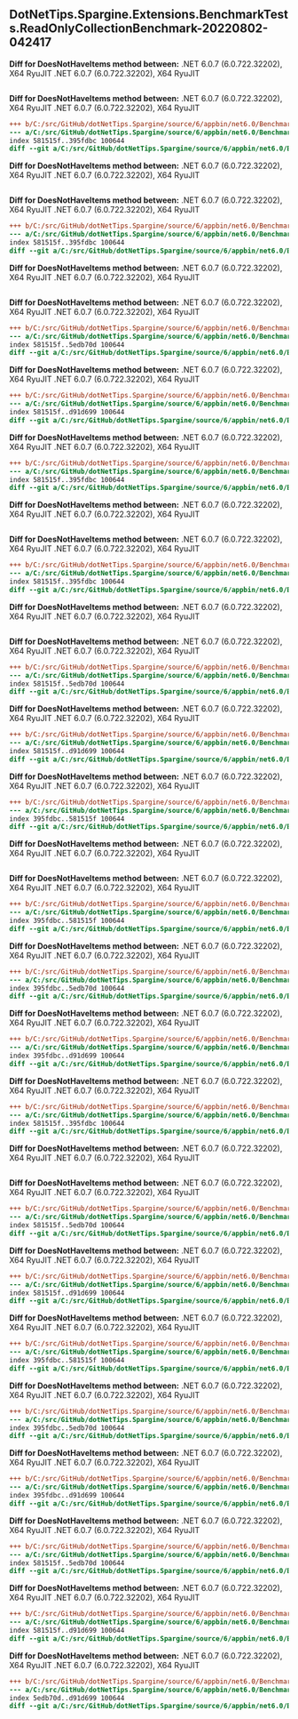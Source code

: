 ## DotNetTips.Spargine.Extensions.BenchmarkTests.ReadOnlyCollectionBenchmark-20220802-042417
**Diff for DoesNotHaveItems method between:**
.NET 6.0.7 (6.0.722.32202), X64 RyuJIT
.NET 6.0.7 (6.0.722.32202), X64 RyuJIT
```diff

```
**Diff for DoesNotHaveItems method between:**
.NET 6.0.7 (6.0.722.32202), X64 RyuJIT
.NET 6.0.7 (6.0.722.32202), X64 RyuJIT
```diff
+++ b/C:/src/GitHub/dotNetTips.Spargine/source/6/appbin/net6.0/BenchmarkDotNet.Artifacts/results/72742465-91c4-49e2-a449-cf26b851cca5-diff.temp
--- a/C:/src/GitHub/dotNetTips.Spargine/source/6/appbin/net6.0/BenchmarkDotNet.Artifacts/results/017757b3-4834-4253-9aed-7300621b029d-diff.temp
index 581515f..395fdbc 100644
diff --git a/C:/src/GitHub/dotNetTips.Spargine/source/6/appbin/net6.0/BenchmarkDotNet.Artifacts/results/017757b3-4834-4253-9aed-7300621b029d-diff.temp b/C:/src/GitHub/dotNetTips.Spargine/source/6/appbin/net6.0/BenchmarkDotNet.Artifacts/results/72742465-91c4-49e2-a449-cf26b851cca5-diff.temp
```
**Diff for DoesNotHaveItems method between:**
.NET 6.0.7 (6.0.722.32202), X64 RyuJIT
.NET 6.0.7 (6.0.722.32202), X64 RyuJIT
```diff

```
**Diff for DoesNotHaveItems method between:**
.NET 6.0.7 (6.0.722.32202), X64 RyuJIT
.NET 6.0.7 (6.0.722.32202), X64 RyuJIT
```diff
+++ b/C:/src/GitHub/dotNetTips.Spargine/source/6/appbin/net6.0/BenchmarkDotNet.Artifacts/results/9fef85d4-e8d5-42ba-a2aa-c1f316926a41-diff.temp
--- a/C:/src/GitHub/dotNetTips.Spargine/source/6/appbin/net6.0/BenchmarkDotNet.Artifacts/results/8e3ca41b-8363-4988-9cb9-92e142b17b41-diff.temp
index 581515f..395fdbc 100644
diff --git a/C:/src/GitHub/dotNetTips.Spargine/source/6/appbin/net6.0/BenchmarkDotNet.Artifacts/results/8e3ca41b-8363-4988-9cb9-92e142b17b41-diff.temp b/C:/src/GitHub/dotNetTips.Spargine/source/6/appbin/net6.0/BenchmarkDotNet.Artifacts/results/9fef85d4-e8d5-42ba-a2aa-c1f316926a41-diff.temp
```
**Diff for DoesNotHaveItems method between:**
.NET 6.0.7 (6.0.722.32202), X64 RyuJIT
.NET 6.0.7 (6.0.722.32202), X64 RyuJIT
```diff

```
**Diff for DoesNotHaveItems method between:**
.NET 6.0.7 (6.0.722.32202), X64 RyuJIT
.NET 6.0.7 (6.0.722.32202), X64 RyuJIT
```diff
+++ b/C:/src/GitHub/dotNetTips.Spargine/source/6/appbin/net6.0/BenchmarkDotNet.Artifacts/results/bf43ce53-ad4a-4e9f-8616-f6580f9eaa63-diff.temp
--- a/C:/src/GitHub/dotNetTips.Spargine/source/6/appbin/net6.0/BenchmarkDotNet.Artifacts/results/141276a7-4092-4ff2-ace7-6c144d15a047-diff.temp
index 581515f..5edb70d 100644
diff --git a/C:/src/GitHub/dotNetTips.Spargine/source/6/appbin/net6.0/BenchmarkDotNet.Artifacts/results/141276a7-4092-4ff2-ace7-6c144d15a047-diff.temp b/C:/src/GitHub/dotNetTips.Spargine/source/6/appbin/net6.0/BenchmarkDotNet.Artifacts/results/bf43ce53-ad4a-4e9f-8616-f6580f9eaa63-diff.temp
```
**Diff for DoesNotHaveItems method between:**
.NET 6.0.7 (6.0.722.32202), X64 RyuJIT
.NET 6.0.7 (6.0.722.32202), X64 RyuJIT
```diff
+++ b/C:/src/GitHub/dotNetTips.Spargine/source/6/appbin/net6.0/BenchmarkDotNet.Artifacts/results/343a5474-0403-4e25-980a-58781f50e6c4-diff.temp
--- a/C:/src/GitHub/dotNetTips.Spargine/source/6/appbin/net6.0/BenchmarkDotNet.Artifacts/results/76a2ff27-47b5-4f9a-ad20-a65ed57ceefa-diff.temp
index 581515f..d91d699 100644
diff --git a/C:/src/GitHub/dotNetTips.Spargine/source/6/appbin/net6.0/BenchmarkDotNet.Artifacts/results/76a2ff27-47b5-4f9a-ad20-a65ed57ceefa-diff.temp b/C:/src/GitHub/dotNetTips.Spargine/source/6/appbin/net6.0/BenchmarkDotNet.Artifacts/results/343a5474-0403-4e25-980a-58781f50e6c4-diff.temp
```
**Diff for DoesNotHaveItems method between:**
.NET 6.0.7 (6.0.722.32202), X64 RyuJIT
.NET 6.0.7 (6.0.722.32202), X64 RyuJIT
```diff
+++ b/C:/src/GitHub/dotNetTips.Spargine/source/6/appbin/net6.0/BenchmarkDotNet.Artifacts/results/3f491245-2e7e-4c91-996f-62d7f4169c38-diff.temp
--- a/C:/src/GitHub/dotNetTips.Spargine/source/6/appbin/net6.0/BenchmarkDotNet.Artifacts/results/f4741756-226b-4823-9b73-5dc67aacfd55-diff.temp
index 581515f..395fdbc 100644
diff --git a/C:/src/GitHub/dotNetTips.Spargine/source/6/appbin/net6.0/BenchmarkDotNet.Artifacts/results/f4741756-226b-4823-9b73-5dc67aacfd55-diff.temp b/C:/src/GitHub/dotNetTips.Spargine/source/6/appbin/net6.0/BenchmarkDotNet.Artifacts/results/3f491245-2e7e-4c91-996f-62d7f4169c38-diff.temp
```
**Diff for DoesNotHaveItems method between:**
.NET 6.0.7 (6.0.722.32202), X64 RyuJIT
.NET 6.0.7 (6.0.722.32202), X64 RyuJIT
```diff

```
**Diff for DoesNotHaveItems method between:**
.NET 6.0.7 (6.0.722.32202), X64 RyuJIT
.NET 6.0.7 (6.0.722.32202), X64 RyuJIT
```diff
+++ b/C:/src/GitHub/dotNetTips.Spargine/source/6/appbin/net6.0/BenchmarkDotNet.Artifacts/results/6d9c42e3-04a5-49a7-890c-2fb9d0ac7158-diff.temp
--- a/C:/src/GitHub/dotNetTips.Spargine/source/6/appbin/net6.0/BenchmarkDotNet.Artifacts/results/8c721f98-800a-47c1-b19e-77349efccaf5-diff.temp
index 581515f..395fdbc 100644
diff --git a/C:/src/GitHub/dotNetTips.Spargine/source/6/appbin/net6.0/BenchmarkDotNet.Artifacts/results/8c721f98-800a-47c1-b19e-77349efccaf5-diff.temp b/C:/src/GitHub/dotNetTips.Spargine/source/6/appbin/net6.0/BenchmarkDotNet.Artifacts/results/6d9c42e3-04a5-49a7-890c-2fb9d0ac7158-diff.temp
```
**Diff for DoesNotHaveItems method between:**
.NET 6.0.7 (6.0.722.32202), X64 RyuJIT
.NET 6.0.7 (6.0.722.32202), X64 RyuJIT
```diff

```
**Diff for DoesNotHaveItems method between:**
.NET 6.0.7 (6.0.722.32202), X64 RyuJIT
.NET 6.0.7 (6.0.722.32202), X64 RyuJIT
```diff
+++ b/C:/src/GitHub/dotNetTips.Spargine/source/6/appbin/net6.0/BenchmarkDotNet.Artifacts/results/e8cc6695-ce07-4ca0-8580-1b0c37e4f77d-diff.temp
--- a/C:/src/GitHub/dotNetTips.Spargine/source/6/appbin/net6.0/BenchmarkDotNet.Artifacts/results/5270afc7-ead4-448a-bdda-be9af7bf1cda-diff.temp
index 581515f..5edb70d 100644
diff --git a/C:/src/GitHub/dotNetTips.Spargine/source/6/appbin/net6.0/BenchmarkDotNet.Artifacts/results/5270afc7-ead4-448a-bdda-be9af7bf1cda-diff.temp b/C:/src/GitHub/dotNetTips.Spargine/source/6/appbin/net6.0/BenchmarkDotNet.Artifacts/results/e8cc6695-ce07-4ca0-8580-1b0c37e4f77d-diff.temp
```
**Diff for DoesNotHaveItems method between:**
.NET 6.0.7 (6.0.722.32202), X64 RyuJIT
.NET 6.0.7 (6.0.722.32202), X64 RyuJIT
```diff
+++ b/C:/src/GitHub/dotNetTips.Spargine/source/6/appbin/net6.0/BenchmarkDotNet.Artifacts/results/142efbe4-85de-4fc5-bc3e-2a52a95d39c7-diff.temp
--- a/C:/src/GitHub/dotNetTips.Spargine/source/6/appbin/net6.0/BenchmarkDotNet.Artifacts/results/60887e55-45a5-40f9-9829-f878b8f38c21-diff.temp
index 581515f..d91d699 100644
diff --git a/C:/src/GitHub/dotNetTips.Spargine/source/6/appbin/net6.0/BenchmarkDotNet.Artifacts/results/60887e55-45a5-40f9-9829-f878b8f38c21-diff.temp b/C:/src/GitHub/dotNetTips.Spargine/source/6/appbin/net6.0/BenchmarkDotNet.Artifacts/results/142efbe4-85de-4fc5-bc3e-2a52a95d39c7-diff.temp
```
**Diff for DoesNotHaveItems method between:**
.NET 6.0.7 (6.0.722.32202), X64 RyuJIT
.NET 6.0.7 (6.0.722.32202), X64 RyuJIT
```diff
+++ b/C:/src/GitHub/dotNetTips.Spargine/source/6/appbin/net6.0/BenchmarkDotNet.Artifacts/results/98b2a9d6-e3f9-4520-b0c2-79db441f34e7-diff.temp
--- a/C:/src/GitHub/dotNetTips.Spargine/source/6/appbin/net6.0/BenchmarkDotNet.Artifacts/results/7c1d5283-5bd8-4829-a830-6f28f8b82912-diff.temp
index 395fdbc..581515f 100644
diff --git a/C:/src/GitHub/dotNetTips.Spargine/source/6/appbin/net6.0/BenchmarkDotNet.Artifacts/results/7c1d5283-5bd8-4829-a830-6f28f8b82912-diff.temp b/C:/src/GitHub/dotNetTips.Spargine/source/6/appbin/net6.0/BenchmarkDotNet.Artifacts/results/98b2a9d6-e3f9-4520-b0c2-79db441f34e7-diff.temp
```
**Diff for DoesNotHaveItems method between:**
.NET 6.0.7 (6.0.722.32202), X64 RyuJIT
.NET 6.0.7 (6.0.722.32202), X64 RyuJIT
```diff

```
**Diff for DoesNotHaveItems method between:**
.NET 6.0.7 (6.0.722.32202), X64 RyuJIT
.NET 6.0.7 (6.0.722.32202), X64 RyuJIT
```diff
+++ b/C:/src/GitHub/dotNetTips.Spargine/source/6/appbin/net6.0/BenchmarkDotNet.Artifacts/results/907a9c97-4181-4ef1-9a79-c3b36ebc75bf-diff.temp
--- a/C:/src/GitHub/dotNetTips.Spargine/source/6/appbin/net6.0/BenchmarkDotNet.Artifacts/results/614ecbfe-2c5b-4d7b-a511-3c5ba4c5cb9d-diff.temp
index 395fdbc..581515f 100644
diff --git a/C:/src/GitHub/dotNetTips.Spargine/source/6/appbin/net6.0/BenchmarkDotNet.Artifacts/results/614ecbfe-2c5b-4d7b-a511-3c5ba4c5cb9d-diff.temp b/C:/src/GitHub/dotNetTips.Spargine/source/6/appbin/net6.0/BenchmarkDotNet.Artifacts/results/907a9c97-4181-4ef1-9a79-c3b36ebc75bf-diff.temp
```
**Diff for DoesNotHaveItems method between:**
.NET 6.0.7 (6.0.722.32202), X64 RyuJIT
.NET 6.0.7 (6.0.722.32202), X64 RyuJIT
```diff
+++ b/C:/src/GitHub/dotNetTips.Spargine/source/6/appbin/net6.0/BenchmarkDotNet.Artifacts/results/e7accce2-1ca0-4df6-99e1-ff6517c61e16-diff.temp
--- a/C:/src/GitHub/dotNetTips.Spargine/source/6/appbin/net6.0/BenchmarkDotNet.Artifacts/results/d42868fd-2e16-406c-b5b9-a50d68c05774-diff.temp
index 395fdbc..5edb70d 100644
diff --git a/C:/src/GitHub/dotNetTips.Spargine/source/6/appbin/net6.0/BenchmarkDotNet.Artifacts/results/d42868fd-2e16-406c-b5b9-a50d68c05774-diff.temp b/C:/src/GitHub/dotNetTips.Spargine/source/6/appbin/net6.0/BenchmarkDotNet.Artifacts/results/e7accce2-1ca0-4df6-99e1-ff6517c61e16-diff.temp
```
**Diff for DoesNotHaveItems method between:**
.NET 6.0.7 (6.0.722.32202), X64 RyuJIT
.NET 6.0.7 (6.0.722.32202), X64 RyuJIT
```diff
+++ b/C:/src/GitHub/dotNetTips.Spargine/source/6/appbin/net6.0/BenchmarkDotNet.Artifacts/results/8f0836af-277b-44e6-9226-134f2477537c-diff.temp
--- a/C:/src/GitHub/dotNetTips.Spargine/source/6/appbin/net6.0/BenchmarkDotNet.Artifacts/results/f7f2531c-ad1e-4ce6-a5a4-238df49fffe0-diff.temp
index 395fdbc..d91d699 100644
diff --git a/C:/src/GitHub/dotNetTips.Spargine/source/6/appbin/net6.0/BenchmarkDotNet.Artifacts/results/f7f2531c-ad1e-4ce6-a5a4-238df49fffe0-diff.temp b/C:/src/GitHub/dotNetTips.Spargine/source/6/appbin/net6.0/BenchmarkDotNet.Artifacts/results/8f0836af-277b-44e6-9226-134f2477537c-diff.temp
```
**Diff for DoesNotHaveItems method between:**
.NET 6.0.7 (6.0.722.32202), X64 RyuJIT
.NET 6.0.7 (6.0.722.32202), X64 RyuJIT
```diff
+++ b/C:/src/GitHub/dotNetTips.Spargine/source/6/appbin/net6.0/BenchmarkDotNet.Artifacts/results/bf812dd4-05c6-4bde-b683-b9edbb7c47a6-diff.temp
--- a/C:/src/GitHub/dotNetTips.Spargine/source/6/appbin/net6.0/BenchmarkDotNet.Artifacts/results/a67c2043-b2f9-4d75-8087-9afd0564e910-diff.temp
index 581515f..395fdbc 100644
diff --git a/C:/src/GitHub/dotNetTips.Spargine/source/6/appbin/net6.0/BenchmarkDotNet.Artifacts/results/a67c2043-b2f9-4d75-8087-9afd0564e910-diff.temp b/C:/src/GitHub/dotNetTips.Spargine/source/6/appbin/net6.0/BenchmarkDotNet.Artifacts/results/bf812dd4-05c6-4bde-b683-b9edbb7c47a6-diff.temp
```
**Diff for DoesNotHaveItems method between:**
.NET 6.0.7 (6.0.722.32202), X64 RyuJIT
.NET 6.0.7 (6.0.722.32202), X64 RyuJIT
```diff

```
**Diff for DoesNotHaveItems method between:**
.NET 6.0.7 (6.0.722.32202), X64 RyuJIT
.NET 6.0.7 (6.0.722.32202), X64 RyuJIT
```diff
+++ b/C:/src/GitHub/dotNetTips.Spargine/source/6/appbin/net6.0/BenchmarkDotNet.Artifacts/results/c5c87356-e186-42cf-844f-b78681a5b3df-diff.temp
--- a/C:/src/GitHub/dotNetTips.Spargine/source/6/appbin/net6.0/BenchmarkDotNet.Artifacts/results/7efe4413-deb0-403e-888d-5c2cbe614893-diff.temp
index 581515f..5edb70d 100644
diff --git a/C:/src/GitHub/dotNetTips.Spargine/source/6/appbin/net6.0/BenchmarkDotNet.Artifacts/results/7efe4413-deb0-403e-888d-5c2cbe614893-diff.temp b/C:/src/GitHub/dotNetTips.Spargine/source/6/appbin/net6.0/BenchmarkDotNet.Artifacts/results/c5c87356-e186-42cf-844f-b78681a5b3df-diff.temp
```
**Diff for DoesNotHaveItems method between:**
.NET 6.0.7 (6.0.722.32202), X64 RyuJIT
.NET 6.0.7 (6.0.722.32202), X64 RyuJIT
```diff
+++ b/C:/src/GitHub/dotNetTips.Spargine/source/6/appbin/net6.0/BenchmarkDotNet.Artifacts/results/14a45cae-de36-4e54-a20e-fa3f8c3fa566-diff.temp
--- a/C:/src/GitHub/dotNetTips.Spargine/source/6/appbin/net6.0/BenchmarkDotNet.Artifacts/results/f5f0f81e-effe-4027-bd30-b716ec8c69a9-diff.temp
index 581515f..d91d699 100644
diff --git a/C:/src/GitHub/dotNetTips.Spargine/source/6/appbin/net6.0/BenchmarkDotNet.Artifacts/results/f5f0f81e-effe-4027-bd30-b716ec8c69a9-diff.temp b/C:/src/GitHub/dotNetTips.Spargine/source/6/appbin/net6.0/BenchmarkDotNet.Artifacts/results/14a45cae-de36-4e54-a20e-fa3f8c3fa566-diff.temp
```
**Diff for DoesNotHaveItems method between:**
.NET 6.0.7 (6.0.722.32202), X64 RyuJIT
.NET 6.0.7 (6.0.722.32202), X64 RyuJIT
```diff
+++ b/C:/src/GitHub/dotNetTips.Spargine/source/6/appbin/net6.0/BenchmarkDotNet.Artifacts/results/7b58929e-f7dc-4e52-b5d3-424f509b8614-diff.temp
--- a/C:/src/GitHub/dotNetTips.Spargine/source/6/appbin/net6.0/BenchmarkDotNet.Artifacts/results/e2463e9d-53f1-4e8d-b924-c2ea7379469d-diff.temp
index 395fdbc..581515f 100644
diff --git a/C:/src/GitHub/dotNetTips.Spargine/source/6/appbin/net6.0/BenchmarkDotNet.Artifacts/results/e2463e9d-53f1-4e8d-b924-c2ea7379469d-diff.temp b/C:/src/GitHub/dotNetTips.Spargine/source/6/appbin/net6.0/BenchmarkDotNet.Artifacts/results/7b58929e-f7dc-4e52-b5d3-424f509b8614-diff.temp
```
**Diff for DoesNotHaveItems method between:**
.NET 6.0.7 (6.0.722.32202), X64 RyuJIT
.NET 6.0.7 (6.0.722.32202), X64 RyuJIT
```diff
+++ b/C:/src/GitHub/dotNetTips.Spargine/source/6/appbin/net6.0/BenchmarkDotNet.Artifacts/results/64e1a06d-6e87-4196-94bb-126af0bdf005-diff.temp
--- a/C:/src/GitHub/dotNetTips.Spargine/source/6/appbin/net6.0/BenchmarkDotNet.Artifacts/results/ee15016c-c151-4c30-80f0-3c30da34c2b9-diff.temp
index 395fdbc..5edb70d 100644
diff --git a/C:/src/GitHub/dotNetTips.Spargine/source/6/appbin/net6.0/BenchmarkDotNet.Artifacts/results/ee15016c-c151-4c30-80f0-3c30da34c2b9-diff.temp b/C:/src/GitHub/dotNetTips.Spargine/source/6/appbin/net6.0/BenchmarkDotNet.Artifacts/results/64e1a06d-6e87-4196-94bb-126af0bdf005-diff.temp
```
**Diff for DoesNotHaveItems method between:**
.NET 6.0.7 (6.0.722.32202), X64 RyuJIT
.NET 6.0.7 (6.0.722.32202), X64 RyuJIT
```diff
+++ b/C:/src/GitHub/dotNetTips.Spargine/source/6/appbin/net6.0/BenchmarkDotNet.Artifacts/results/39f11845-e636-4d35-955a-1f1fc5a984c5-diff.temp
--- a/C:/src/GitHub/dotNetTips.Spargine/source/6/appbin/net6.0/BenchmarkDotNet.Artifacts/results/cae5b299-7358-4cfe-9371-84c0b1e496ae-diff.temp
index 395fdbc..d91d699 100644
diff --git a/C:/src/GitHub/dotNetTips.Spargine/source/6/appbin/net6.0/BenchmarkDotNet.Artifacts/results/cae5b299-7358-4cfe-9371-84c0b1e496ae-diff.temp b/C:/src/GitHub/dotNetTips.Spargine/source/6/appbin/net6.0/BenchmarkDotNet.Artifacts/results/39f11845-e636-4d35-955a-1f1fc5a984c5-diff.temp
```
**Diff for DoesNotHaveItems method between:**
.NET 6.0.7 (6.0.722.32202), X64 RyuJIT
.NET 6.0.7 (6.0.722.32202), X64 RyuJIT
```diff
+++ b/C:/src/GitHub/dotNetTips.Spargine/source/6/appbin/net6.0/BenchmarkDotNet.Artifacts/results/b8e74cf7-96ba-4eed-9ed8-ed7f531ac3bd-diff.temp
--- a/C:/src/GitHub/dotNetTips.Spargine/source/6/appbin/net6.0/BenchmarkDotNet.Artifacts/results/fe2ee5d1-ccae-45bb-a531-11a07a740067-diff.temp
index 581515f..5edb70d 100644
diff --git a/C:/src/GitHub/dotNetTips.Spargine/source/6/appbin/net6.0/BenchmarkDotNet.Artifacts/results/fe2ee5d1-ccae-45bb-a531-11a07a740067-diff.temp b/C:/src/GitHub/dotNetTips.Spargine/source/6/appbin/net6.0/BenchmarkDotNet.Artifacts/results/b8e74cf7-96ba-4eed-9ed8-ed7f531ac3bd-diff.temp
```
**Diff for DoesNotHaveItems method between:**
.NET 6.0.7 (6.0.722.32202), X64 RyuJIT
.NET 6.0.7 (6.0.722.32202), X64 RyuJIT
```diff
+++ b/C:/src/GitHub/dotNetTips.Spargine/source/6/appbin/net6.0/BenchmarkDotNet.Artifacts/results/7d09fe8f-cbbe-46c7-b464-d07d799303d9-diff.temp
--- a/C:/src/GitHub/dotNetTips.Spargine/source/6/appbin/net6.0/BenchmarkDotNet.Artifacts/results/b36b3b31-09d0-48f6-b367-702792450544-diff.temp
index 581515f..d91d699 100644
diff --git a/C:/src/GitHub/dotNetTips.Spargine/source/6/appbin/net6.0/BenchmarkDotNet.Artifacts/results/b36b3b31-09d0-48f6-b367-702792450544-diff.temp b/C:/src/GitHub/dotNetTips.Spargine/source/6/appbin/net6.0/BenchmarkDotNet.Artifacts/results/7d09fe8f-cbbe-46c7-b464-d07d799303d9-diff.temp
```
**Diff for DoesNotHaveItems method between:**
.NET 6.0.7 (6.0.722.32202), X64 RyuJIT
.NET 6.0.7 (6.0.722.32202), X64 RyuJIT
```diff
+++ b/C:/src/GitHub/dotNetTips.Spargine/source/6/appbin/net6.0/BenchmarkDotNet.Artifacts/results/31b54b28-5202-472c-a627-a685e80d9f95-diff.temp
--- a/C:/src/GitHub/dotNetTips.Spargine/source/6/appbin/net6.0/BenchmarkDotNet.Artifacts/results/4e4aa270-e550-45fc-b260-8de8d07bdb39-diff.temp
index 5edb70d..d91d699 100644
diff --git a/C:/src/GitHub/dotNetTips.Spargine/source/6/appbin/net6.0/BenchmarkDotNet.Artifacts/results/4e4aa270-e550-45fc-b260-8de8d07bdb39-diff.temp b/C:/src/GitHub/dotNetTips.Spargine/source/6/appbin/net6.0/BenchmarkDotNet.Artifacts/results/31b54b28-5202-472c-a627-a685e80d9f95-diff.temp
```

